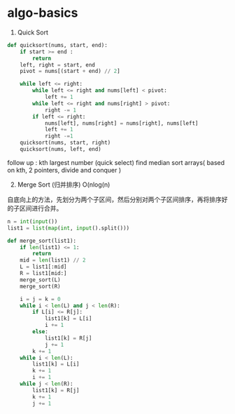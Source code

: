 # algo-basics
1. Quick Sort
```python
def quicksort(nums, start, end):
    if start >= end :
        return 
    left, right = start, end
    pivot = nums[(start + end) // 2]

    while left <= right:
        while left <= right and nums[left] < pivot:
            left += 1
        while left <= right and nums[right] > pivot:
            right -= 1
        if left <= right:
            nums[left], nums[right] = nums[right], nums[left]
            left += 1
            right -=1
    quicksort(nums, start, right)
    quicksort(nums, left, end)
```
follow up :
kth largest number (quick select)
find median sort arrays( based on kth, 2 pointers, divide and conquer )

2. Merge Sort
(归并排序) O(nlog(n)

自底向上的方法，先划分为两个子区间，然后分别对两个子区间排序，再将排序好的子区间进行合并。

```python
n = int(input())
list1 = list(map(int, input().split()))

def merge_sort(list1):
    if len(list1) <= 1:
        return
    mid = len(list1) // 2
    L = list1[:mid]
    R = list1[mid:]
    merge_sort(L)
    merge_sort(R)

    i = j = k = 0
    while i < len(L) and j < len(R):
        if L[i] <= R[j]:
            list1[k] = L[i]
            i += 1
        else:
            list1[k] = R[j]
            j += 1
        k += 1
    while i < len(L):
        list1[k] = L[i]
        k += 1
        i += 1
    while j < len(R):
        list1[k] = R[j]
        k += 1
        j += 1
```

